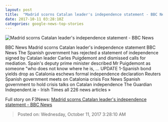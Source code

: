 ```yaml
---
layout: post
title:  "Madrid scorns Catalan leader's independence statement - BBC News"
date: 2017-10-11 03:28:10Z
categories: google-news-top-stories
---
```


![Madrid scorns Catalan leader's independence statement - BBC News](https://ichef.bbci.co.uk/news/1024/cpsprodpb/2DBA/production/_98260711_gettyimages-859859172.jpg)

BBC News Madrid scorns Catalan leader's independence statement BBC News The Spanish government has rejected a statement of independence signed by Catalan leader Carles Puigdemont and dismissed calls for mediation. Spain's deputy prime minister described Mr Puigdemont as someone "who does not know where he is, ... UPDATE 1-Spanish bond yields drop as Catalonia eschews formal independence declaration Reuters Spanish government meets on Catalonia crisis Fox News Spanish government to hold crisis talks on Catalan independence The Guardian Independent.ie - Irish Times all 226 news articles »


Full story on F3News: [Madrid scorns Catalan leader's independence statement - BBC News](http://www.f3nws.com/n/CJGQC)

> Posted on: Wednesday, October 11, 2017 3:28:10 AM
